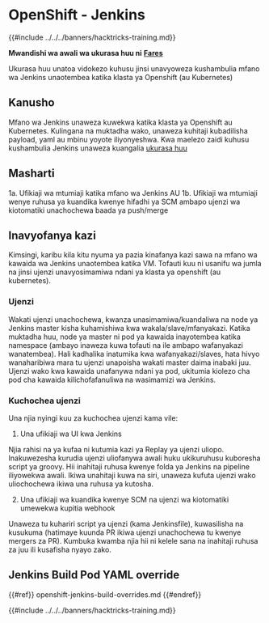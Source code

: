 # OpenShift - Jenkins

{{#include ../../../banners/hacktricks-training.md}}

**Mwandishi wa awali wa ukurasa huu ni** [**Fares**](https://www.linkedin.com/in/fares-siala/)

Ukurasa huu unatoa vidokezo kuhusu jinsi unavyoweza kushambulia mfano wa Jenkins unaotembea katika klasta ya Openshift (au Kubernetes)

## Kanusho

Mfano wa Jenkins unaweza kuwekwa katika klasta ya Openshift au Kubernetes. Kulingana na muktadha wako, unaweza kuhitaji kubadilisha payload, yaml au mbinu yoyote iliyonyeshwa. Kwa maelezo zaidi kuhusu kushambulia Jenkins unaweza kuangalia [ukurasa huu](../../../pentesting-ci-cd/jenkins-security/index.html)

## Masharti

1a. Ufikiaji wa mtumiaji katika mfano wa Jenkins AU 1b. Ufikiaji wa mtumiaji wenye ruhusa ya kuandika kwenye hifadhi ya SCM ambapo ujenzi wa kiotomatiki unachochewa baada ya push/merge

## Inavyofanya kazi

Kimsingi, karibu kila kitu nyuma ya pazia kinafanya kazi sawa na mfano wa kawaida wa Jenkins unaotembea katika VM. Tofauti kuu ni usanifu wa jumla na jinsi ujenzi unavyosimamiwa ndani ya klasta ya openshift (au kubernetes).

### Ujenzi

Wakati ujenzi unachochewa, kwanza unasimamiwa/kuandaliwa na node ya Jenkins master kisha kuhamishiwa kwa wakala/slave/mfanyakazi. Katika muktadha huu, node ya master ni pod ya kawaida inayotembea katika namespace (ambayo inaweza kuwa tofauti na ile ambapo wafanyakazi wanatembea). Hali kadhalika inatumika kwa wafanyakazi/slaves, hata hivyo wanaharibiwa mara tu ujenzi unapoisha wakati master daima inabaki juu. Ujenzi wako kwa kawaida unafanywa ndani ya pod, ukitumia kiolezo cha pod cha kawaida kilichofafanuliwa na wasimamizi wa Jenkins.

### Kuchochea ujenzi

Una njia nyingi kuu za kuchochea ujenzi kama vile:

1. Una ufikiaji wa UI kwa Jenkins

Njia rahisi na ya kufaa ni kutumia kazi ya Replay ya ujenzi uliopo. Inakuwezesha kurudia ujenzi uliofanywa awali huku ukikuruhusu kuboresha script ya groovy. Hii inahitaji ruhusa kwenye folda ya Jenkins na pipeline iliyowekwa awali. Ikiwa unahitaji kuwa na siri, unaweza kufuta ujenzi wako uliochochewa ikiwa una ruhusa ya kutosha.

2. Una ufikiaji wa kuandika kwenye SCM na ujenzi wa kiotomatiki umewekwa kupitia webhook

Unaweza tu kuhariri script ya ujenzi (kama Jenkinsfile), kuwasilisha na kusukuma (hatimaye kuunda PR ikiwa ujenzi unachochewa tu kwenye mergers za PR). Kumbuka kwamba njia hii ni kelele sana na inahitaji ruhusa za juu ili kusafisha nyayo zako.

## Jenkins Build Pod YAML override

{{#ref}}
openshift-jenkins-build-overrides.md
{{#endref}}



{{#include ../../../banners/hacktricks-training.md}}
